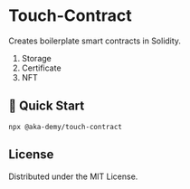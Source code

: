 # Touch-Contract

Creates boilerplate smart contracts in Solidity.

1. Storage
2. Certificate
3. NFT

## 🔑 Quick Start

```shell
npx @aka-demy/touch-contract
```

## License

Distributed under the MIT License.
